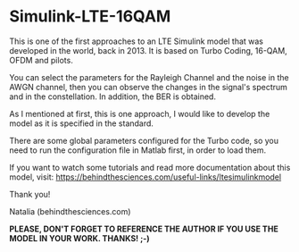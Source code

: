 # Simulink-LTE-16QAM
This is one of the first approaches to an LTE Simulink model that was developed in the world, back in 2013. It is based on  Turbo Coding, 16-QAM, OFDM and pilots. 

You can select the parameters for the Rayleigh Channel and the noise in the AWGN channel, then you can observe the changes in the signal's spectrum and in the constellation. In addition, the BER is obtained.

As I mentioned at first, this is one approach, I would like to develop the model as it is specified in the standard. 

There are some global parameters configured for the Turbo code, so you need to run the configuration file in Matlab first, in order to load them.

If you want to watch some tutorials and read more documentation about this model, visit: https://behindthesciences.com/useful-links/ltesimulinkmodel

Thank you!

Natalia (behindthesciences.com)

************PLEASE, DON'T FORGET TO REFERENCE THE AUTHOR IF YOU USE THE MODEL IN YOUR WORK. THANKS! ;-)************
